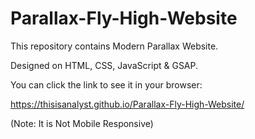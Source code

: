 # Parallax-Fly-High-Website

This repository contains Modern Parallax Website.

Designed on HTML, CSS, JavaScript & GSAP.

You can click the link to see it in your browser:

https://thisisanalyst.github.io/Parallax-Fly-High-Website/

(Note: It is Not Mobile Responsive)
